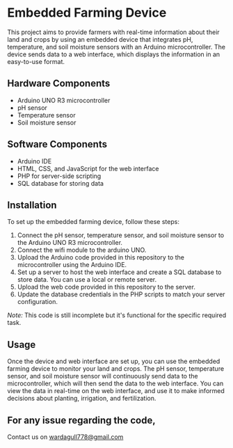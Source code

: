 # Embedded Farming Device

This project aims to provide farmers with real-time information about their land and crops by using an embedded device that integrates pH, temperature, and soil moisture sensors with an Arduino microcontroller. The device sends data to a web interface, which displays the information in an easy-to-use format.

## Hardware Components

- Arduino UNO R3 microcontroller
- pH sensor
- Temperature sensor
- Soil moisture sensor

## Software Components

- Arduino IDE
- HTML, CSS, and JavaScript for the web interface
- PHP for server-side scripting
- SQL database for storing data

## Installation

To set up the embedded farming device, follow these steps:

1. Connect the pH sensor, temperature sensor, and soil moisture sensor to the Arduino UNO R3 microcontroller.
2. Connect the wifi module to the arduino UNO.
3. Upload the Arduino code provided in this repository to the microcontroller using the Arduino IDE.
4. Set up a server to host the web interface and create a SQL database to store data. You can use a local or remote server.
5. Upload the web code provided in this repository to the server.
6. Update the database credentials in the PHP scripts to match your server configuration.

*Note:* This code is still incomplete but it's functional for the specific required task.

## Usage

Once the device and web interface are set up, you can use the embedded farming device to monitor your land and crops. The pH sensor, temperature sensor, and soil moisture sensor will continuously send data to the microcontroller, which will then send the data to the web interface. You can view the data in real-time on the web interface, and use it to make informed decisions about planting, irrigation, and fertilization.

## For any issue regarding the code,
Contact us on wardagull778@gmail.com
